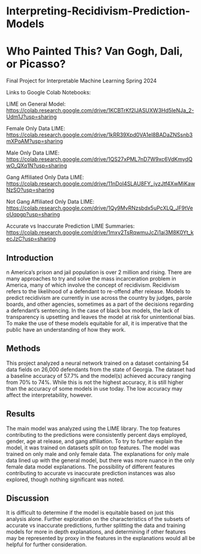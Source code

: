 # Interpreting-Recidivism-Prediction-Models
# Who Painted This? Van Gogh, Dali, or Picasso?

Final Project for Interpretable Machine Learning Spring 2024

Links to Google Colab Notebooks: 


LIME on General Model: https://colab.research.google.com/drive/1KCBTrKf2lJASUXW3Hd5IeNJa_2-Udm1J?usp=sharing

Female Only Data LIME: https://colab.research.google.com/drive/1kRR39Xpd0VA1el8BADaZNSsnb3mXPoAM?usp=sharing

Male Only Data LIME: https://colab.research.google.com/drive/1QS27xPML7nD7W9xc6VdKmydQwO_QXq1N?usp=sharing

Gang Affiliated Only Data LIME: https://colab.research.google.com/drive/11nDol4SLAU8FY_jyzJtf4XwMiKawNzSO?usp=sharing

Not Gang Affiliated Only Data LIME: https://colab.research.google.com/drive/1Qy9MvRNzsbdx5uPcXLQ_JF9tVeoUqpgp?usp=sharing

Accurate vs Inaccurate Prediction LIME Summaries: https://colab.research.google.com/drive/1mxy2TsRqwmuJcZi1ai3M8K0Yt_kecJzC?usp=sharing

## Introduction 
n America’s prison and jail population is over 2 million and rising. There are many
approaches to try and solve the mass incarceration problem in America, many of which involve
the concept of recidivism. Recidivism refers to the likelihood of a defendant to re-offend after
release. Models to predict recidivism are currently in use across the country by judges, parole
boards, and other agencies, sometimes as a part of the decisions regarding a defendant’s
sentencing. In the case of black box models, the lack of transparency is upsetting and leaves the
model at risk for unintentional bias. To make the use of these models equitable for all, it is
imperative that the public have an understanding of how they work.

## Methods 
This project analyzed a neural network trained on a dataset containing 54 data fields
on 26,000 defendants from the state of Georgia. The dataset had a baseline accuracy of 57.7%
and the model(s) achieved accuracy ranging from 70% to 74%. While this is not the highest
accuracy, it is still higher than the accuracy of some models in use today. The low accuracy may
affect the interpretability, however.

## Results 
The main model was analyzed using the LIME library. The top features contributing to
the predictions were consistently percent days employed, gender, age at release, and gang
affiliation. To try to further explain the model, it was trained on datasets split on top features.
The model was trained on only male and only female data. The explanations for only male data
lined up with the general model, but there was more nuance in the only female data model
explanations. The possibility of different features contributing to accurate vs inaccurate
prediction instances was also explored, though nothing significant was noted.

## Discussion
It is difficult to determine if the model is equitable based on just this analysis alone.
Further exploration on the characteristics of the subsets of accurate vs inaccurate predictions,
further splitting the data and training models for more in depth explanations, and determining if
other features may be represented by proxy in the features in the explanations would all be
helpful for further consideration.

